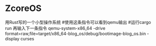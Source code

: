 # ZcoreOS
用Rust写的一个小型操作系统
#使用这条指令可以看到qemu输出
#运行cargo run 再输入下一条指令
qemu-system-x86_64 -drive format=raw,file=target/x86_64-blog_os/debug/bootimage-blog_os.bin  -display curses